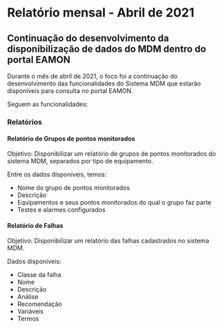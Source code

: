 # Relatório mensal - Abril de 2021

## Continuação do desenvolvimento da disponibilização de dados do MDM dentro do portal EAMON

Durante o mês de abril de 2021, o foco foi a continuação do desenvolvimento das funcionalidades do Sistema MDM que estarão disponíveis para consulta no portal EAMON.

Seguem as funcionalidades:

### Relatórios

#### Relatório de Grupos de pontos monitorados

Objetivo: Disponibilizar um relatório de grupos de pontos monitorados do sistema MDM, separados por tipo de equipamento.

Entre os dados disponíveis, temos:

- Nome do grupo de pontos monitorados
- Descrição
- Equipamentos e seus pontos monitorados do qual o grupo faz parte
- Testes e alarmes configurados

#### Relatório de Falhas

Objetivo: Disponibilizar um relatório das falhas cadastrados no sistema MDM.

Dados disponíveis: 

- Classe da falha
- Nome
- Descrição
- Análise
- Recomendação
- Variáveis
- Termos
